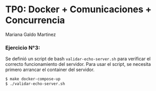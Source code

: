 # TP0: Docker + Comunicaciones + Concurrencia

Mariana Galdo Martinez

### Ejercicio N°3:

Se definió un script de bash `validar-echo-server.sh` para verificar el correcto funcionamiento del servidor. Para usar el script, se necesita primero arrancar el container del servidor. 

```bash
$ make docker-compose-up
$ ./validar-echo-server.sh
```
